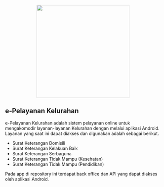 <p align="center"><img src="https://upload.wikimedia.org/wikipedia/commons/e/e8/Lambang_Kota_Bandung.svg" width="300"></p>

## e-Pelayanan Kelurahan

e-Pelayanan Kelurahan adalah sistem pelayanan online untuk mengakomodir layanan-layanan Kelurahan dengan melalui aplikasi Android. Layanan yang saat ini dapat diakses dan digunakan adalah sebagai berikut.

- Surat Keterangan Domisili
- Surat Keterangan Kelakuan Baik
- Surat Keterangan Serbaguna
- Surat Keterangan Tidak Mampu (Kesehatan)
- Surat Keterangan Tidak Mampu (Pendidikan)

Pada app di repository ini terdapat back office dan API yang dapat diakses oleh aplikasi Android.
